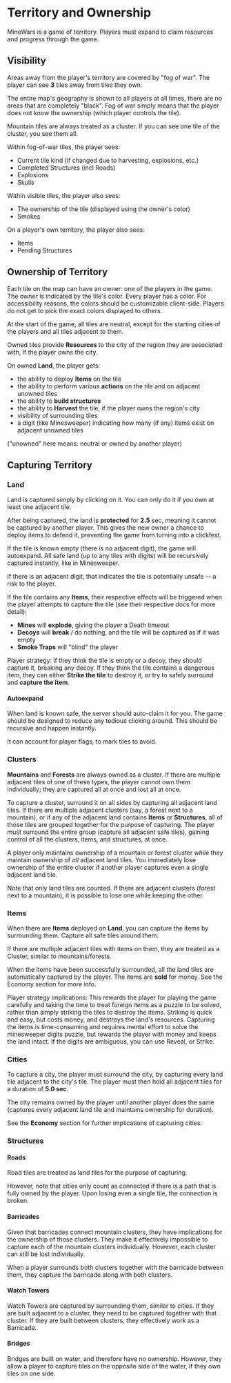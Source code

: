 # Territory and Ownership

MineWars is a game of territory. Players must expand to claim resources and
progress through the game.

## Visibility

Areas away from the player's territory are covered by "fog of war". The
player can see **3** tiles away from tiles they own.

The entire map's geography is shown to all players at all times, there are no
areas that are completely "black". Fog of war simply means that the player does
not know the ownership (which player controls the tile).

Mountain tiles are always treated as a cluster. If you can see one tile of
the cluster, you see them all.

Within fog-of-war tiles, the player sees:
 - Current tile kind (if changed due to harvesting, explosions, etc.)
 - Completed Structures (incl Roads)
 - Explosions
 - Skulls

Within visible tiles, the player also sees:
 - The ownership of the tile (displayed using the owner's color)
 - Smokes

On a player's own territory, the player also sees:
 - Items
 - Pending Structures

## Ownership of Territory

Each tile on the map can have an owner: one of the players in the game. The
owner is indicated by the tile's color. Every player has a color. For
accessibility reasons, the colors should be customizable client-side. Players do
not get to pick the exact colors displayed to others.

At the start of the game, all tiles are neutral, except for the starting cities
of the players and all tiles adjacent to them.

Owned tiles provide **Resources** to the city of the region they are associated
with, if the player owns the city.

On owned **Land**, the player gets:
 - the ability to deploy **Items** on the tile
 - the ability to perform various **actions** on the tile and on adjacent unowned tiles
 - the ability to **build structures**
 - the ability to **Harvest** the tile, if the player owns the region's city
 - visibility of surrounding tiles
 - a digit (like Minesweeper) indicating how many (if any) items exist on adjacent unowned tiles

("unowned" here means: neutral or owned by another player)

## Capturing Territory

### Land

Land is captured simply by clicking on it. You can only do it if you own at
least one adjacent tile.

After being captured, the land is **protected** for **2.5** sec, meaning it
cannot be captured by another player. This gives the new owner a chance to
deploy items to defend it, preventing the game from turning into a clickfest.

If the tile is known empty (there is no adjacent digit), the game will
autoexpand. All safe land (up to any tiles with digits) will be recursively
captured instantly, like in Minesweeper.

If there is an adjacent digit, that indicates the tile is potentially unsafe --
a risk to the player.

If the tile contains any **Items**, their respective effects will be triggered
when the player attempts to capture the tile (see their respective docs for more detail):
 - **Mines** will **explode**, giving the player a Death timeout
 - **Decoys** will **break** / do nothing, and the tile will be captured as if it was empty
 - **Smoke Traps** will "blind" the player

Player strategy: if they think the tile is empty or a decoy, they should capture
it, breaking any decoy. If they think the tile contains a dangerous item, they
can either **Strike the tile** to destroy it, or try to safely surround and
**capture the item**.

#### Autoexpand

When land is known safe, the server should auto-claim it for you. The game should
be designed to reduce any tedious clicking around. This should be recursive and
happen instantly.

It can account for player flags, to mark tiles to avoid.

### Clusters

**Mountains** and **Forests** are always owned as a cluster. If there are multiple
adjacent tiles of one of these types, the player cannot own them individually;
they are captured all at once and lost all at once.

To capture a cluster, surround it on all sides by capturing all adjacent land
tiles. If there are multiple adjacent clusters (say, a forest next to a
mountain), or if any of the adjacent land contains **Items** or **Structures**,
all of those tiles are grouped together for the purpose of capturing. The player
must surround the entire group (capture all adjacent safe tiles), gaining
control of all the clusters, items, and structures, at once.

A player only maintains ownership of a mountain or forest cluster *while* they
maintain ownership of *all* adjacent land tiles. You immediately lose ownership
of the entire cluster if another player captures even a single adjacent land
tile.

Note that only land tiles are counted. If there are adjacent clusters (forest
next to a mountain), it is possible to lose one while keeping the other.

### Items

When there are **Items** deployed on **Land**, you can capture the items by
surrounding them. Capture all safe tiles around them.

If there are multiple adjacent tiles with items on them, they are treated
as a Cluster, similar to mountains/forests.

When the items have been successfully surrounded, all the land tiles are
automatically captured by the player. The items are **sold** for money.
See the Economy section for more info.

Player strategy implications: This rewards the player for playing the game
carefully and taking the time to treat foreign items as a puzzle to be solved,
rather than simply striking the tiles to destroy the items. Striking is quick and
easy, but costs money, and destroys the land's resources. Capturing the items
is time-consuming and requires mental effort to solve the minesweeper digits
puzzle, but rewards the player with money and keeps the land intact. If the digits
are ambiguous, you can use Reveal, or Strike.

### Cities

To capture a city, the player must surround the city, by capturing every land
tile adjacent to the city's tile. The player must then hold all adjacent tiles
for a duration of **5.0 sec**.

The city remains owned by the player until another player does the same
(captures every adjacent land tile and maintains ownership for duration).

See the **Economy** section for further implications of capturing cities.

### Structures

#### Roads

Road tiles are treated as land tiles for the purpose of capturing.

However, note that cities only count as connected if there is a path
that is fully owned by the player. Upon losing even a single tile,
the connection is broken.

#### Barricades

Given that barricades connect mountain clusters, they have implications
for the ownership of those clusters. They make it effectively impossible
to capture each of the mountain clusters individually. However, each
cluster can still be lost individually.

When a player surrounds both clusters together with the barricade between
them, they capture the barricade along with both clusters.

#### Watch Towers

Watch Towers are captured by surrounding them, similar to cities. If they
are built adjacent to a cluster, they need to be captured together with
that cluster. If they are built between clusters, they effectively work
as a Barricade.

#### Bridges

Bridges are built on water, and therefore have no ownership. However,
they allow a player to capture tiles on the opposite side of the water,
if they own tiles on one side.

